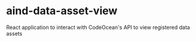 # aind-data-asset-view
React application to interact with CodeOcean's API to view registered data assets

